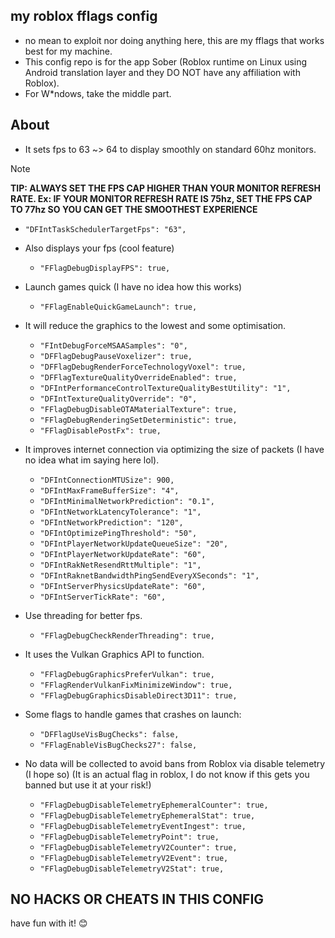 ## my roblox fflags config
- no mean to exploit nor doing anything here, this are my fflags that works best for my machine.
- This config repo is for the app Sober (Roblox runtime on Linux using Android translation layer and they DO NOT have any affiliation with Roblox).
- For W*ndows, take the middle part.

## About
- It sets fps to 63 ~> 64 to display smoothly on standard 60hz monitors.
> [!NOTE]
> __TIP: ALWAYS SET THE FPS CAP HIGHER THAN YOUR MONITOR REFRESH RATE. Ex: IF YOUR MONITOR REFRESH RATE IS 75hz, SET THE FPS CAP TO 77hz SO YOU CAN GET THE SMOOTHEST EXPERIENCE__
  - `"DFIntTaskSchedulerTargetFps": "63",`

- Also displays your fps (cool feature)
  - `"FFlagDebugDisplayFPS": true,`

- Launch games quick (I have no idea how this works)
  - `"FFlagEnableQuickGameLaunch": true,`

- It will reduce the graphics to the lowest and some optimisation.
  - `"FIntDebugForceMSAASamples": "0",`
  - `"DFFlagDebugPauseVoxelizer": true,`
  - `"DFFlagDebugRenderForceTechnologyVoxel": true,`
  - `"DFFlagTextureQualityOverrideEnabled": true,`
  - `"DFIntPerformanceControlTextureQualityBestUtility": "1",`
  - `"DFIntTextureQualityOverride": "0",`
  - `"FFlagDebugDisableOTAMaterialTexture": true,`
  - `"FFlagDebugRenderingSetDeterministic": true,`
  - `"FFlagDisablePostFx": true,`


- It improves internet connection via optimizing the size of packets (I have no idea what im saying here lol).
  - `"DFIntConnectionMTUSize": 900,`
  - `"DFIntMaxFrameBufferSize": "4",`
  - `"DFIntMinimalNetworkPrediction": "0.1",`
  - `"DFIntNetworkLatencyTolerance": "1",`
  - `"DFIntNetworkPrediction": "120",`
  - `"DFIntOptimizePingThreshold": "50",`
  - `"DFIntPlayerNetworkUpdateQueueSize": "20",`
  - `"DFIntPlayerNetworkUpdateRate": "60",`
  - `"DFIntRakNetResendRttMultiple": "1",`
  - `"DFIntRaknetBandwidthPingSendEveryXSeconds": "1",`
  - `"DFIntServerPhysicsUpdateRate": "60",`
  - `"DFIntServerTickRate": "60",`
    
- Use threading for better fps.
  - `"FFlagDebugCheckRenderThreading": true,`
    
- It uses the Vulkan Graphics API to function.
  - `"FFlagDebugGraphicsPreferVulkan": true, `
  - `"FFlagRenderVulkanFixMinimizeWindow": true,`
  - `"FFlagDebugGraphicsDisableDirect3D11": true,`

- Some flags to handle games that crashes on launch:
  - `"DFFlagUseVisBugChecks": false,`
  - `"FFlagEnableVisBugChecks27": false,`

- No data will be collected to avoid bans from Roblox via disable telemetry (I hope so) (It is an actual flag in roblox, I do not know if this gets you banned but use it at your risk!)
  - `"FFlagDebugDisableTelemetryEphemeralCounter": true,`
  - `"FFlagDebugDisableTelemetryEphemeralStat": true,`
  - `"FFlagDebugDisableTelemetryEventIngest": true,`
  - `"FFlagDebugDisableTelemetryPoint": true,`
  - `"FFlagDebugDisableTelemetryV2Counter": true,`
  - `"FFlagDebugDisableTelemetryV2Event": true,`
  - `"FFlagDebugDisableTelemetryV2Stat": true,`


## NO HACKS OR CHEATS IN THIS CONFIG
 
have fun with it! 😊
